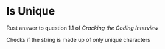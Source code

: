 
# Is Unique

Rust answer to question 1.1 of *Cracking the Coding Interview*

Checks if the string is made up of only unique characters